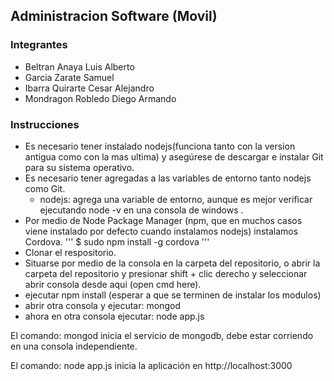 ## Administracion Software (Movil)
### Integrantes
  + Beltran Anaya Luis Alberto
  + Garcia Zarate Samuel
  + Ibarra Quirarte Cesar Alejandro
  + Mondragon Robledo Diego Armando


### Instrucciones
  + Es necesario tener instalado nodejs(funciona tanto con la version antigua como con la mas ultima) y asegúrese de descargar e instalar Git para su sistema operativo.
  + Es necesario tener agregadas a las variables de entorno tanto nodejs como Git.
    + nodejs: agrega una variable de entorno, aunque es mejor verificar ejecutando node -v en una consola de windows .
  + Por medio de Node Package Manager (npm, que en muchos casos viene instalado por defecto cuando instalamos nodejs) instalamos Cordova.
    '''
      $ sudo npm install -g cordova
    '''
  + Clonar el respositorio.
  + Situarse por medio de la consola en la carpeta del repositorio, o abrir la carpeta del repositorio y presionar shift + clic derecho y seleccionar abrir consola desde aqui (open cmd here).
  + ejecutar npm install (esperar a que se terminen de instalar los modulos)
  + abrir otra consola y ejecutar: mongod
  + ahora en otra consola ejecutar: node app.js

El comando: mongod inicia el servicio de mongodb, debe estar corriendo en una consola independiente.

El comando: node app.js inicia la aplicación en http://localhost:3000
